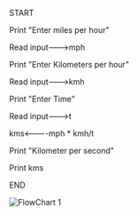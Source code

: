 START


Print "Enter miles per hour"


Read input--->mph


Print "Enter Kilometers per hour"


Read input--->kmh


Print "Enter Time"


Read input--->t


kms<----mph * kmh/t


Print "Kilometer per second"


Print kms


END


![FlowChart 1](https://user-images.githubusercontent.com/117455989/209164674-ae8068d8-c6ea-47d3-a83e-ec66471087f4.jpeg)
